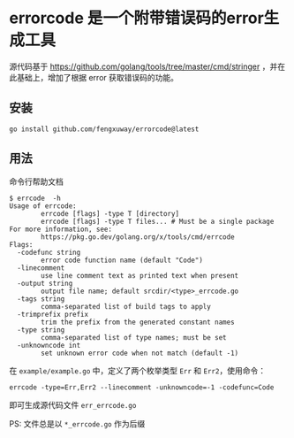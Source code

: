 # errorcode 是一个附带错误码的error生成工具

源代码基于  https://github.com/golang/tools/tree/master/cmd/stringer ，并在此基础上，增加了根据 error 获取错误码的功能。

## 安装

```
go install github.com/fengxuway/errorcode@latest
```

## 用法


命令行帮助文档

```
$ errcode  -h                                                         
Usage of errcode:
        errcode [flags] -type T [directory]
        errcode [flags] -type T files... # Must be a single package
For more information, see:
        https://pkg.go.dev/golang.org/x/tools/cmd/errcode
Flags:
  -codefunc string
        error code function name (default "Code")
  -linecomment
        use line comment text as printed text when present
  -output string
        output file name; default srcdir/<type>_errcode.go
  -tags string
        comma-separated list of build tags to apply
  -trimprefix prefix
        trim the prefix from the generated constant names
  -type string
        comma-separated list of type names; must be set
  -unknowncode int
        set unknown error code when not match (default -1)
```

在 `example/example.go` 中，定义了两个枚举类型 `Err` 和 `Err2`，使用命令：

```
errcode -type=Err,Err2 --linecomment -unknowncode=-1 -codefunc=Code
```
即可生成源代码文件 `err_errcode.go`

PS: 文件总是以 `*_errcode.go` 作为后缀
